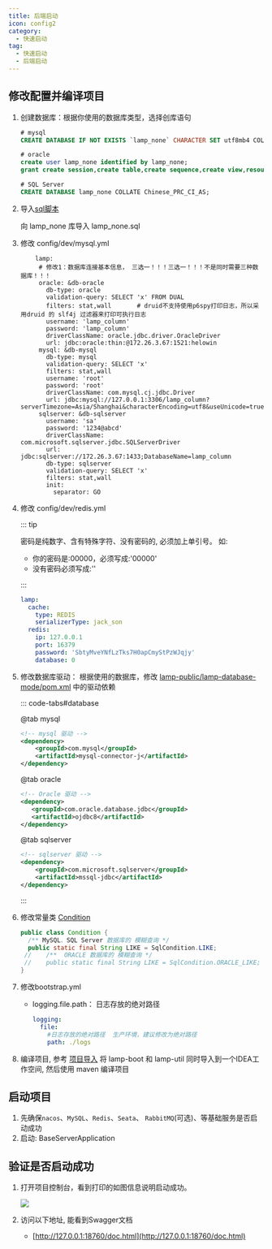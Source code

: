 ```yaml
---
title: 后端启动
icon: config2
category:
  - 快速启动
tag:
  - 快速启动
  - 后端启动
---
```



## 修改配置并编译项目

1. 创建数据库：根据你使用的数据库类型，选择创库语句

   ```sql
   # mysql
   CREATE DATABASE IF NOT EXISTS `lamp_none` CHARACTER SET utf8mb4 COLLATE utf8mb4_general_ci;
   
   # oracle
   create user lamp_none identified by lamp_none;
   grant create session,create table,create sequence,create view,resource to lamp_none;
   
   # SQL Server
   CREATE DATABASE lamp_none COLLATE Chinese_PRC_CI_AS;
   ```

2. 导入[sql脚本](https://gitee.com/zuihou111/lamp-boot/blob/4.x_java17/A%E6%9E%81%E5%85%B6%E9%87%8D%E8%A6%81/01-docs/sql/mysql/)

    向 lamp_none 库导入 lamp_none.sql

3. 修改 config/dev/mysql.yml 

   ```yaml{12-18}
       lamp:
        # 修改1：数据库连接基本信息， 三选一！！！三选一！！！不是同时需要三种数据库！！！
        oracle: &db-oracle
          db-type: oracle
          validation-query: SELECT 'x' FROM DUAL
          filters: stat,wall       # druid不支持使用p6spy打印日志，所以采用druid 的 slf4j 过滤器来打印可执行日志
          username: 'lamp_column'
          password: 'lamp_column'
          driverClassName: oracle.jdbc.driver.OracleDriver
          url: jdbc:oracle:thin:@172.26.3.67:1521:helowin
        mysql: &db-mysql
          db-type: mysql
          validation-query: SELECT 'x'
          filters: stat,wall
          username: 'root'
          password: 'root'
          driverClassName: com.mysql.cj.jdbc.Driver
          url: jdbc:mysql://127.0.0.1:3306/lamp_column?serverTimezone=Asia/Shanghai&characterEncoding=utf8&useUnicode=true&useSSL=false&autoReconnect=true&zeroDateTimeBehavior=convertToNull&allowMultiQueries=true&nullCatalogMeansCurrent=true
        sqlserver: &db-sqlserver
          username: 'sa'
          password: '1234@abcd'
          driverClassName: com.microsoft.sqlserver.jdbc.SQLServerDriver
          url: jdbc:sqlserver://172.26.3.67:1433;DatabaseName=lamp_column
          db-type: sqlserver
          validation-query: SELECT 'x'
          filters: stat,wall
          init:
            separator: GO
   ```
   
4. 修改 config/dev/redis.yml 

   ::: tip
   
    密码是纯数字、含有特殊字符、没有密码的, 必须加上单引号。 如:
   
    -  你的密码是:00000，必须写成:'00000'
    -  没有密码必须写成:'' 
  
   :::


   ```yml
   lamp:
     cache:
       type: REDIS
       serializerType: jack_son
     redis:
       ip: 127.0.0.1
       port: 16379
       password: 'SbtyMveYNfLzTks7H0apCmyStPzWJqjy'
       database: 0
   ```


5. 修改数据库驱动： 根据使用的数据库，修改 [lamp-public/lamp-database-mode/pom.xml](https://gitee.com/zuihou111/lamp-boot/blob/4.x_java17/lamp-public/lamp-database-mode/pom.xml) 中的驱动依赖

   ::: code-tabs#database

   @tab mysql

   ```xml
   <!-- mysql 驱动 -->
   <dependency>
       <groupId>com.mysql</groupId>
       <artifactId>mysql-connector-j</artifactId>
   </dependency>
   ```

   @tab oracle

   ```xml
   <!-- Oracle 驱动 -->
   <dependency>
      <groupId>com.oracle.database.jdbc</groupId>
      <artifactId>ojdbc8</artifactId>
   </dependency>	
   ```

   @tab sqlserver

   ```xml
   <!-- sqlserver 驱动 -->
   <dependency>
       <groupId>com.microsoft.sqlserver</groupId>
       <artifactId>mssql-jdbc</artifactId>
   </dependency>
   ```

   :::

6. 修改常量类 [Condition](https://gitee.com/zuihou111/lamp-boot/blob/4.x_java17/lamp-public/lamp-model/src/main/java/top/tangyh/lamp/model/constant/Condition.java)

   ```java
   public class Condition {
     /** MySQL、SQL Server 数据库的 模糊查询 */
     public static final String LIKE = SqlCondition.LIKE;
   	//    /**  ORACLE 数据库的 模糊查询 */
   	//    public static final String LIKE = SqlCondition.ORACLE_LIKE;
   }
   ```

7. 修改bootstrap.yml 

   - logging.file.path： 日志存放的绝对路径

     ```yml
     logging:
       file:
         #日志存放的绝对路径  生产环境，建议修改为绝对路径
         path: ./logs
     ```
     
     
     
     

8. 编译项目,  参考 [项目导入](../../start/项目导入.md)  将 lamp-boot 和 lamp-util 同时导入到一个IDEA工作空间, 然后使用 maven 编译项目

   



## 启动项目

1. 先确保`nacos`、`MySQL`、`Redis`、`Seata`、 `RabbitMQ`(可选)、等基础服务是否启动成功
2. 启动: BaseServerApplication



## 验证是否启动成功

1. 打开项目控制台，看到打印的如图信息说明启动成功。

   

   ![](/images/start/boot服务启动成功.png)

   

2. 访问以下地址, 能看到Swagger文档

   - [http://127.0.0.1:18760/doc.html](http://127.0.0.1:18760/doc.html)
